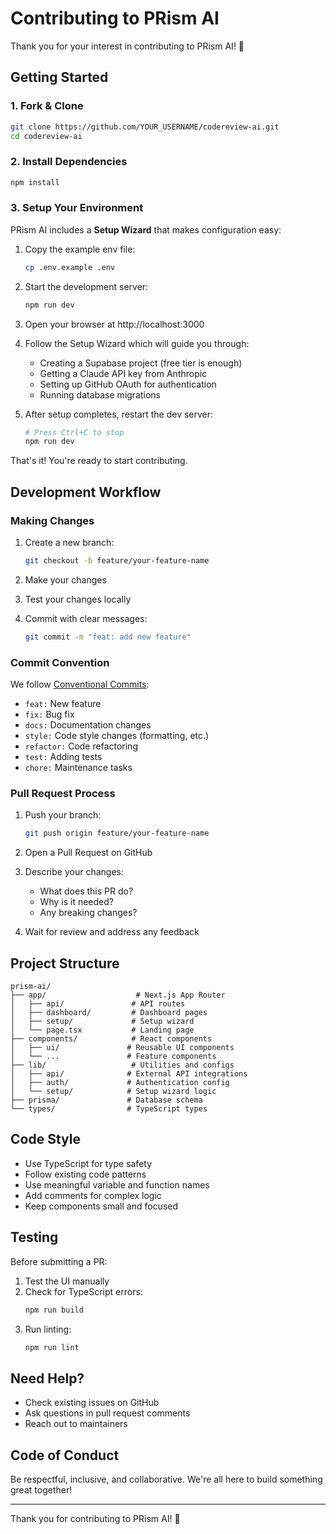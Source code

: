 # Contributing to PRism AI

Thank you for your interest in contributing to PRism AI! 🎉

## Getting Started

### 1. Fork & Clone

```bash
git clone https://github.com/YOUR_USERNAME/codereview-ai.git
cd codereview-ai
```

### 2. Install Dependencies

```bash
npm install
```

### 3. Setup Your Environment

PRism AI includes a **Setup Wizard** that makes configuration easy:

1. Copy the example env file:
   ```bash
   cp .env.example .env
   ```

2. Start the development server:
   ```bash
   npm run dev
   ```

3. Open your browser at http://localhost:3000

4. Follow the Setup Wizard which will guide you through:
   - Creating a Supabase project (free tier is enough)
   - Getting a Claude API key from Anthropic
   - Setting up GitHub OAuth for authentication
   - Running database migrations

5. After setup completes, restart the dev server:
   ```bash
   # Press Ctrl+C to stop
   npm run dev
   ```

That's it! You're ready to start contributing.

## Development Workflow

### Making Changes

1. Create a new branch:
   ```bash
   git checkout -b feature/your-feature-name
   ```

2. Make your changes

3. Test your changes locally

4. Commit with clear messages:
   ```bash
   git commit -m "feat: add new feature"
   ```

### Commit Convention

We follow [Conventional Commits](https://www.conventionalcommits.org/):

- `feat:` New feature
- `fix:` Bug fix
- `docs:` Documentation changes
- `style:` Code style changes (formatting, etc.)
- `refactor:` Code refactoring
- `test:` Adding tests
- `chore:` Maintenance tasks

### Pull Request Process

1. Push your branch:
   ```bash
   git push origin feature/your-feature-name
   ```

2. Open a Pull Request on GitHub

3. Describe your changes:
   - What does this PR do?
   - Why is it needed?
   - Any breaking changes?

4. Wait for review and address any feedback

## Project Structure

```
prism-ai/
├── app/                    # Next.js App Router
│   ├── api/               # API routes
│   ├── dashboard/         # Dashboard pages
│   ├── setup/             # Setup wizard
│   └── page.tsx           # Landing page
├── components/            # React components
│   ├── ui/               # Reusable UI components
│   └── ...               # Feature components
├── lib/                   # Utilities and configs
│   ├── api/              # External API integrations
│   ├── auth/             # Authentication config
│   └── setup/            # Setup wizard logic
├── prisma/               # Database schema
└── types/                # TypeScript types
```

## Code Style

- Use TypeScript for type safety
- Follow existing code patterns
- Use meaningful variable and function names
- Add comments for complex logic
- Keep components small and focused

## Testing

Before submitting a PR:

1. Test the UI manually
2. Check for TypeScript errors:
   ```bash
   npm run build
   ```
3. Run linting:
   ```bash
   npm run lint
   ```

## Need Help?

- Check existing issues on GitHub
- Ask questions in pull request comments
- Reach out to maintainers

## Code of Conduct

Be respectful, inclusive, and collaborative. We're all here to build something great together!

---

Thank you for contributing to PRism AI! 🚀
